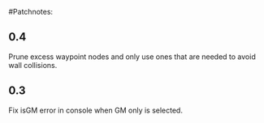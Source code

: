#Patchnotes:
## 0.4

Prune excess waypoint nodes and only use ones that are needed to avoid wall collisions.

## 0.3

Fix isGM error in console when GM only is selected.
